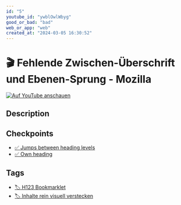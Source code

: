 ```yaml
---
id: "5"
youtube_id: "ywblOwlWbyg"
good_or_bad: "bad"
web_or_app: "web"
created_at: "2024-03-05 16:30:52"
---
```


# 🎬 Fehlende Zwischen-Überschrift und Ebenen-Sprung - Mozilla

[![Auf YouTube anschauen](https://img.youtube.com/vi/ywblOwlWbyg/sddefault.jpg)](https://youtu.be/ywblOwlWbyg)

## Description



## Checkpoints

- [✅ Jumps between heading levels](/wcag/1.3.1a-headings-structure/jumps-between-heading-levels)
- [✅ Own heading](/wcag/1.3.1a-headings-structure/own-heading)

## Tags

- [🏷️ H123 Bookmarklet](/tags/h123-bookmarklet)
- [🏷️ Inhalte rein visuell verstecken](/tags/inhalte-rein-visuell-verstecken)